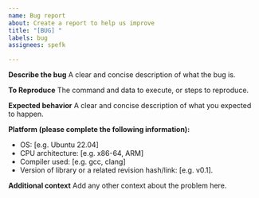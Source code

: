 ```yaml
---
name: Bug report
about: Create a report to help us improve
title: "[BUG] "
labels: bug
assignees: spefk

---
```


**Describe the bug**
A clear and concise description of what the bug is.

**To Reproduce**
The command and data to execute, or steps to reproduce.

**Expected behavior**
A clear and concise description of what you expected to happen.

**Platform (please complete the following information):**
- OS: [e.g. Ubuntu 22.04]
- CPU architecture: [e.g. x86-64, ARM]
- Compiler used: [e.g. gcc, clang]
- Version of library or a related revision hash/link: [e.g. v0.1].

**Additional context**
Add any other context about the problem here.


